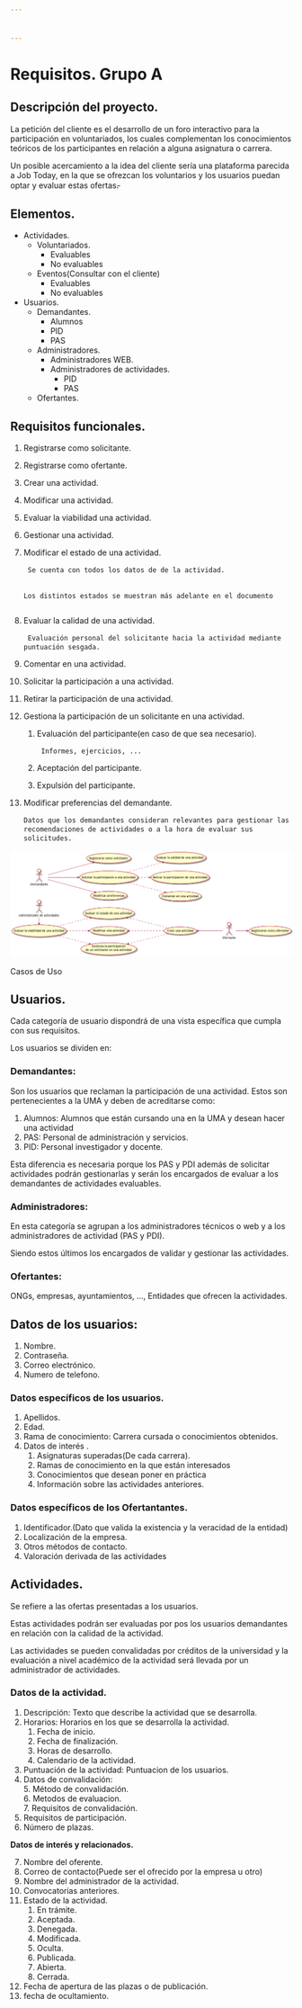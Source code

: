 ```yaml
---


---
```


<h1 id="requisitos.-grupo-a">Requisitos. Grupo A</h1>
<h2 id="descripción-del-proyecto.">Descripción del proyecto.</h2>
<p>La petición del cliente es el desarrollo de un foro interactivo para la participación en voluntariados, los cuales complementan los conocimientos teóricos de los participantes en relación a alguna asignatura o carrera.</p>
<p>Un posible acercamiento a la idea del cliente sería una plataforma parecida a Job Today, en la que se ofrezcan los voluntarios y los usuarios puedan optar y evaluar estas ofertas.̵</p>
<h2 id="elementos.">Elementos.</h2>
<ul>
<li>Actividades.
<ul>
<li>Voluntariados.
<ul>
<li>Evaluables</li>
<li>No evaluables</li>
</ul>
</li>
<li>Eventos(Consultar con el cliente)
<ul>
<li>Evaluables</li>
<li>No evaluables</li>
</ul>
</li>
</ul>
</li>
<li>Usuarios.
<ul>
<li>Demandantes.
<ul>
<li>Alumnos</li>
<li>PID</li>
<li>PAS</li>
</ul>
</li>
<li>Administradores.
<ul>
<li>Administradores WEB.</li>
<li>Administradores de actividades.
<ul>
<li>PID</li>
<li>PAS</li>
</ul>
</li>
</ul>
</li>
<li>Ofertantes.</li>
</ul>
</li>
</ul>
<h2 id="requisitos-funcionales.">Requisitos funcionales.</h2>
<ol>
<li>
<p>Registrarse como solicitante.</p>
</li>
<li>
<p>Registrarse como ofertante.</p>
</li>
<li>
<p>Crear una actividad.</p>
</li>
<li>
<p>Modificar una actividad.</p>
</li>
<li>
<p>Evaluar la viabilidad una actividad.</p>
</li>
<li>
<p>Gestionar una actividad.</p>
</li>
<li>
<p>Modificar el estado de una actividad.</p>
<pre><code> Se cuenta con todos los datos de de la actividad.

 Los distintos estados se muestran más adelante en el documento
</code></pre>
</li>
<li>
<p>Evaluar la calidad de una actividad.</p>
<pre><code> Evaluación personal del solicitante hacia la actividad mediante puntuación sesgada.
</code></pre>
</li>
<li>
<p>Comentar en una actividad.</p>
</li>
<li>
<p>Solicitar la participación a una actividad.</p>
</li>
<li>
<p>Retirar la participación de una actividad.</p>
</li>
<li>
<p>Gestiona la participación de un solicitante en una actividad.</p>
<ol>
<li>
<p>Evaluación del participante(en caso de que sea necesario).</p>
<pre><code> Informes, ejercicios, ...
</code></pre>
</li>
<li>
<p>Aceptación del participante.</p>
</li>
<li>
<p>Expulsión del participante.</p>
</li>
</ol>
</li>
<li>
<p>Modificar preferencias del demandante.</p>
<pre><code>Datos que los demandantes consideran relevantes para gestionar las recomendaciones de actividades o a la hora de evaluar sus solicitudes.
</code></pre>
</li>
</ol>
<p><img src="https://raw.githubusercontent.com/CarlosRA97/AprendizajeServicioVoluntario/master/uml/casos_de_uso.png" alt="casos de uso"></p>
<p>Casos de Uso</p>
<h2 id="usuarios.">Usuarios.</h2>
<p>Cada categoría de usuario dispondrá de una vista específica que cumpla con sus requisitos.</p>
<p>Los usuarios se dividen en:</p>
<h3 id="demandantes">Demandantes:</h3>
<p>Son los usuarios que reclaman la participación de una actividad. Estos son pertenecientes a la UMA y deben de acreditarse como:</p>
<ol>
<li>Alumnos: Alumnos que están cursando una en la UMA y desean hacer una actividad</li>
<li>PAS: Personal de administración y servicios.</li>
<li>PID: Personal investigador y docente.</li>
</ol>
<p>Esta diferencia es necesaria porque los PAS y PDI además de solicitar actividades podrán gestionarlas y serán los encargados de evaluar a los demandantes de actividades evaluables.</p>
<h3 id="administradores">Administradores:</h3>
<p>En esta categoría se agrupan a los administradores técnicos o web y a los administradores de actividad (PAS y PDI).</p>
<p>Siendo estos últimos los encargados de validar y  gestionar las actividades.</p>
<h3 id="ofertantes">Ofertantes:</h3>
<p>ONGs, empresas, ayuntamientos, …, Entidades que ofrecen la actividades.</p>
<h2 id="datos-de-los-usuarios">Datos de los usuarios:</h2>
<ol>
<li>Nombre.</li>
<li>Contraseña.</li>
<li>Correo electrónico.</li>
<li>Numero de telefono.</li>
</ol>
<h3 id="datos-específicos-de-los-usuarios.">Datos específicos de los usuarios.</h3>
<ol>
<li>Apellidos.</li>
<li>Edad.</li>
<li>Rama de conocimiento: Carrera cursada o conocimientos obtenidos.</li>
<li>Datos de interés .
<ol>
<li>Asignaturas superadas(De cada carrera).</li>
<li>Ramas de conocimiento en la que están interesados</li>
<li>Conocimientos que desean poner en práctica</li>
<li>Información sobre las actividades anteriores.</li>
</ol>
</li>
</ol>
<h3 id="datos-específicos-de-los-ofertantantes.">Datos específicos de los Ofertantantes.</h3>
<ol>
<li>Identificador.(Dato que valida la existencia y la veracidad de la entidad)</li>
<li>Localización de la empresa.</li>
<li>Otros métodos de contacto.</li>
<li>Valoración derivada de las actividades</li>
</ol>
<h2 id="actividades.">Actividades.</h2>
<p>Se refiere a las ofertas presentadas a los usuarios.</p>
<p>Estas actividades podrán ser evaluadas por pos los usuarios demandantes en relación con la calidad de la actividad.</p>
<p>Las actividades se pueden convalidadas por créditos de la universidad y la evaluación a nivel académico de la actividad será llevada por un administrador de actividades.</p>
<h3 id="datos-de-la-actividad.">Datos de la actividad.</h3>
<ol>
<li>Descripción: Texto que describe la actividad que se desarrolla.</li>
<li>Horarios: Horarios en los que se desarrolla la actividad.
<ol>
<li>Fecha de inicio.</li>
<li>Fecha de finalización.</li>
<li>Horas de desarrollo.</li>
<li>Calendario de la actividad.</li>
</ol>
</li>
<li>Puntuación de la actividad: Puntuacion de los usuarios.</li>
<li>Datos de convalidación:<br>
5. Método de convalidación.<br>
6. Metodos de evaluacion.<br>
7. Requisitos de convalidación.</li>
<li>Requisitos de participación.</li>
<li>Número de plazas.</li>
</ol>
<p><strong><span>Datos de interés y relacionados.</span></strong></p>
<ol start="7">
<li>Nombre del oferente.</li>
<li>Correo de contacto(Puede ser el ofrecido por la empresa u otro)</li>
<li>Nombre del administrador de la actividad.</li>
<li>Convocatorias anteriores.</li>
<li>Estado de la actividad.
<ol>
<li>En trámite.</li>
<li>Aceptada.</li>
<li>Denegada.</li>
<li>Modificada.</li>
<li>Oculta.</li>
<li>Publicada.</li>
<li>Abierta.</li>
<li>Cerrada.</li>
</ol>
</li>
<li>Fecha de apertura de las plazas o de publicación.</li>
<li>fecha de ocultamiento.</li>
</ol>

